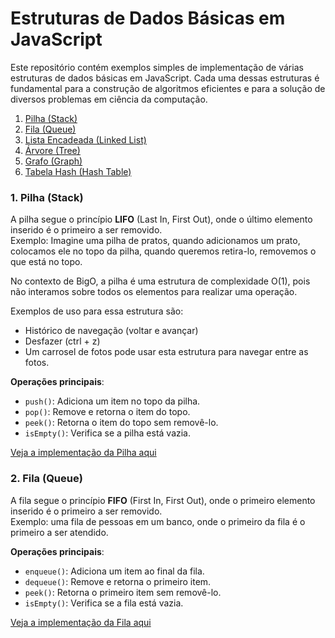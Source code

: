 # Estruturas de Dados Básicas em JavaScript

Este repositório contém exemplos simples de implementação de várias estruturas de dados básicas em JavaScript. Cada uma dessas estruturas é fundamental para a construção de algoritmos eficientes e para a solução de diversos problemas em ciência da computação.

1. [Pilha (Stack)](#1-pilha-stack)
2. [Fila (Queue)](#2-fila-queue)
3. [Lista Encadeada (Linked List)](#3-lista-encadeada-linked-list)
4. [Árvore (Tree)](#4-árvore-tree)
5. [Grafo (Graph)](#5-grafo-graph)
6. [Tabela Hash (Hash Table)](#6-tabela-hash-hash-table)

### 1. Pilha (Stack)

A pilha segue o princípio **LIFO** (Last In, First Out), onde o último elemento inserido é o primeiro a ser removido.  
Exemplo: Imagine uma pilha de pratos, quando adicionamos um prato, colocamos ele no topo da pilha, quando queremos retira-lo, removemos o que está no topo.

No contexto de BigO, a pilha é uma estrutura de complexidade O(1), pois não interamos sobre todos os elementos para realizar uma operação.

Exemplos de uso para essa estrutura são:
- Histórico de navegação (voltar e avançar)
- Desfazer (ctrl + z)
- Um carrosel de fotos pode usar esta estrutura para navegar entre as fotos.

**Operações principais**:
- `push()`: Adiciona um item no topo da pilha.
- `pop()`: Remove e retorna o item do topo.
- `peek()`: Retorna o item do topo sem removê-lo.
- `isEmpty()`: Verifica se a pilha está vazia.

[Veja a implementação da Pilha aqui](./scripts/stack.js)

### 2. Fila (Queue)

A fila segue o princípio **FIFO** (First In, First Out), onde o primeiro elemento inserido é o primeiro a ser removido.  
Exemplo: uma fila de pessoas em um banco, onde o primeiro da fila é o primeiro a ser atendido.

**Operações principais**:
- `enqueue()`: Adiciona um item ao final da fila.
- `dequeue()`: Remove e retorna o primeiro item.
- `peek()`: Retorna o primeiro item sem removê-lo.
- `isEmpty()`: Verifica se a fila está vazia.

[Veja a implementação da Fila aqui](./scripts/queue.js)

